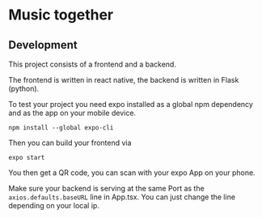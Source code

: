 # Music together

## Development

This project consists of a frontend and a backend.

The frontend is written in react native, the backend is written in Flask (python).

To test your project you need expo installed as a global npm dependency and as the app on your mobile device.

```shell
npm install --global expo-cli
```

Then you can build your frontend via

```shell
expo start
```

You then get a QR code, you can scan with your expo App on your phone.

Make sure your backend is serving at the same Port as the 
`axios.defaults.baseURL` line in App.tsx. You can just change the line depending on your local ip.
